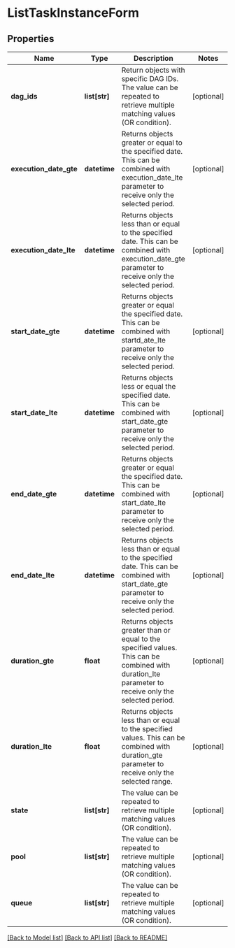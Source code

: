 # ListTaskInstanceForm

## Properties
Name | Type | Description | Notes
------------ | ------------- | ------------- | -------------
**dag_ids** | **list[str]** | Return objects with specific DAG IDs. The value can be repeated to retrieve multiple matching values (OR condition). | [optional] 
**execution_date_gte** | **datetime** | Returns objects greater or equal to the specified date. This can be combined with execution_date_lte parameter to receive only the selected period.  | [optional] 
**execution_date_lte** | **datetime** | Returns objects less than or equal to the specified date. This can be combined with execution_date_gte parameter to receive only the selected period.  | [optional] 
**start_date_gte** | **datetime** | Returns objects greater or equal the specified date. This can be combined with startd_ate_lte parameter to receive only the selected period.  | [optional] 
**start_date_lte** | **datetime** | Returns objects less or equal the specified date. This can be combined with start_date_gte parameter to receive only the selected period.  | [optional] 
**end_date_gte** | **datetime** | Returns objects greater or equal the specified date. This can be combined with start_date_lte parameter to receive only the selected period.  | [optional] 
**end_date_lte** | **datetime** | Returns objects less than or equal to the specified date. This can be combined with start_date_gte parameter to receive only the selected period.  | [optional] 
**duration_gte** | **float** | Returns objects greater than or equal to the specified values. This can be combined with duration_lte parameter to receive only the selected period.  | [optional] 
**duration_lte** | **float** | Returns objects less than or equal to the specified values. This can be combined with duration_gte parameter to receive only the selected range.  | [optional] 
**state** | **list[str]** | The value can be repeated to retrieve multiple matching values (OR condition). | [optional] 
**pool** | **list[str]** | The value can be repeated to retrieve multiple matching values (OR condition). | [optional] 
**queue** | **list[str]** | The value can be repeated to retrieve multiple matching values (OR condition). | [optional] 

[[Back to Model list]](../README.md#documentation-for-models) [[Back to API list]](../README.md#documentation-for-api-endpoints) [[Back to README]](../README.md)


